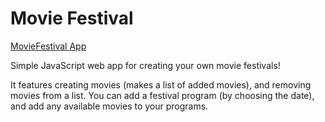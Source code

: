 # Movie Festival

[MovieFestival App](https://jelenabircevic.github.io/movie-festival)

Simple JavaScript web app for creating your own movie festivals!

It features creating movies (makes a list of added movies), and removing movies from a list. You can add a festival program (by choosing the date), and add any available movies to your programs.
